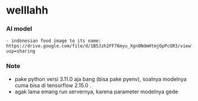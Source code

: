 # welllahh



### AI model
```
- indonesian food image to its name:
https://drive.google.com/file/d/1B5Jzh2FF76myu_XgnONdmHtmjOpPcGR3/view?usp=sharing

```

### Note
- pake python versi 3.11.0 aja bang (bisa pake pyenv), soalnya modelnya cuma bisa di tensorflow 2.15.0 .
- agak lama emang run servernya, karena parameter modelnya gede

